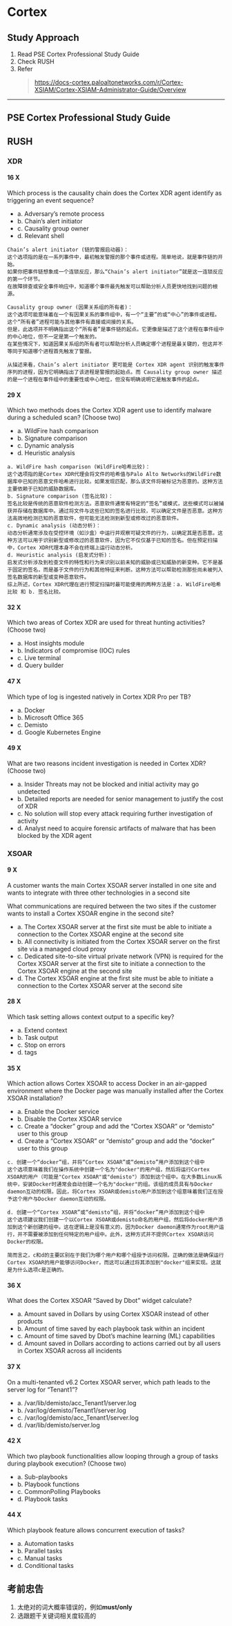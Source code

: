 # Cortex

## Study Approach

1. Read PSE Cortex Professional Study Guide
2. Check RUSH
3. Refer
   > <https://docs-cortex.paloaltonetworks.com/r/Cortex-XSIAM/Cortex-XSIAM-Administrator-Guide/Overview>

---

## **PSE Cortex Professional Study Guide**

## **RUSH**

### XDR

#### 16 X

Which process is the causality chain does the Cortex XDR agent identify as triggering an event sequence?

- a. Adversary’s remote process
- b. Chain’s alert initiator
- c. Causality group owner
- d. Relevant shell

```text
Chain’s alert initiator (链的警报启动器)：
这个选项指的是在一系列事件中，最初触发警报的那个事件或进程。简单地说，就是事件链的开始。
如果你把事件链想象成一个连锁反应，那么“Chain’s alert initiator”就是这一连锁反应的第一个环节。
在故障排查或安全事件响应中，知道哪个事件最先触发可以帮助分析人员更快地找到问题的根源。

Causality group owner (因果关系组的所有者)：
这个选项可能意味着在一个有因果关系的事件组中，有一个“主要”的或“中心”的事件或进程。这个“所有者”进程可能与其他事件有直接或间接的关系。
但是，此选项并不明确指出这个“所有者”是事件链的起点。它更像是描述了这个进程在事件组中的中心地位，但不一定是第一个触发的。
在某些情况下，知道因果关系组的所有者可以帮助分析人员确定哪个进程是最关键的，但这并不等同于知道哪个进程首先触发了警报。

从描述来看，Chain’s alert initiator 更可能是 Cortex XDR agent 识别的触发事件序列的进程，因为它明确指出了该进程是警报的起始点。而 Causality group owner 描述的是一个进程在事件组中的重要性或中心地位，但没有明确说明它是触发事件的起点。
```

#### 29 X

Which two methods does the Cortex XDR agent use to identify malware during a scheduled scan? (Choose two)

- a. WildFire hash comparison
- b. Signature comparison
- c. Dynamic analysis
- d. Heuristic analysis

```text
a. WildFire hash comparison (WildFire哈希比较)：
这个选项指的是Cortex XDR代理会将文件的哈希值与Palo Alto Networks的WildFire数据库中已知的恶意文件哈希进行比较。如果发现匹配，那么该文件将被标记为恶意的。这种方法主要依赖于已知的威胁数据库。
b. Signature comparison (签名比较)：
签名比较是传统的恶意软件检测方法。恶意软件通常有特定的“签名”或模式，这些模式可以被捕获并存储在数据库中。通过将文件与这些已知的签名进行比较，可以确定文件是否恶意。这种方法高效地检测已知的恶意软件，但可能无法检测到新型或修改过的恶意软件。
c. Dynamic analysis (动态分析)：
动态分析通常涉及在受控环境（如沙盒）中运行并观察可疑文件的行为，以确定其是否恶意。这种方法可以用于识别新型或修改过的恶意软件，因为它不仅仅基于已知的签名。但在预定扫描中，Cortex XDR代理本身不会在终端上运行动态分析。
d. Heuristic analysis (启发式分析)：
启发式分析涉及到检查文件的特性和行为来识别以前未知的威胁或已知威胁的新变种。它不是基于固定的签名，而是基于文件的行为和其他特征来判断。这种方法可以帮助检测那些尚未被列入签名数据库的新型或变种恶意软件。
综上所述，Cortex XDR代理在进行预定扫描时最可能使用的两种方法是：a. WildFire哈希比较 和 b. 签名比较。
```

#### 32 X

Which two areas of Cortex XDR are used for threat hunting activities? (Choose two)

- a. Host insights module
- b. Indicators of compromise (IOC) rules
- c. Live terminal
- d. Query builder

#### 47 X

Which type of log is ingested natively in Cortex XDR Pro per TB?

- a. Docker
- b. Microsoft Office 365
- c. Demisto
- d. Google Kubernetes Engine

#### 49 X

What are two reasons incident investigation is needed in Cortex XDR? (Choose two)

- a. Insider Threats may not be blocked and initial activity may go undetected
- b. Detailed reports are needed for senior management to justify the cost of XDR
- c. No solution will stop every attack requiring further investigation of activity
- d. Analyst need to acquire forensic artifacts of malware that has been blocked by the XDR agent

### XSOAR

#### 9 X

A customer wants the main Cortex XSOAR server installed in one site and wants to integrate with three other technologies in a second site

What communications are required between the two sites if the customer wants to install a Cortex XSOAR engine in the second site?

- a. The Cortex XSOAR server at the first site must be able to initiate a connection to the Cortex XSOAR engine at the second site
- b. All connectivity is initiated from the Cortex XSOAR server on the first site via a managed cloud proxy
- c. Dedicated site-to-site virtual private network (VPN) is required for the Cortex XSOAR server at the first site to initiate a connection to the Cortex XSOAR engine at the second site
- d. The Cortex XSOAR engine at the first site must be able to initiate a connection to the
Cortex XSOAR server at the second site

#### 28 X

Which task setting allows context output to a specific key?

- a. Extend context
- b. Task output
- c. Stop on errors
- d. tags

#### 35 X

Which action allows Cortex XSOAR to access Docker in an air-gapped environment where the Docker page was manually installed after the Cortex XSOAR installation?

- a. Enable the Docker service
- b. Disable the Cortex XSOAR service
- c. Create a “docker” group and add the “Cortex XSOAR” or “demisto” user to this group
- d. Create a “Cortex XSOAR” or “demisto” group and add the “docker” user to this group

```text
c. 创建一个“docker”组，并将“Cortex XSOAR”或“demisto”用户添加到这个组中
这个选项意味着我们在操作系统中创建一个名为"docker"的用户组，然后将运行Cortex XSOAR的用户（可能是"Cortex XSOAR"或"demisto"）添加到这个组中。在大多数Linux系统中，安装Docker时通常会自动创建一个名为"docker"的组。该组的成员具有与Docker daemon互动的权限。因此，将Cortex XSOAR或demisto用户添加到这个组意味着我们正在授予这个用户与Docker daemon互动的权限。

d. 创建一个“Cortex XSOAR”或“demisto”组，并将“docker”用户添加到这个组中
这个选项建议我们创建一个以Cortex XSOAR或demisto命名的用户组，然后将docker用户添加到这个新创建的组中。这在逻辑上是没有意义的，因为Docker daemon通常作为root用户运行，并不需要被添加到任何特定的用户组中。此外，这种方式并不提供Cortex XSOAR访问Docker的权限。

简而言之，c和d的主要区别在于我们为哪个用户和哪个组授予访问权限。正确的做法是确保运行Cortex XSOAR的用户能够访问Docker，而这可以通过将其添加到"docker"组来实现。这就是为什么选项c是正确的。
```

#### 36 X

What does the Cortex XSOAR “Saved by Dbot” widget calculate?

- a. Amount saved in Dollars by using Cortex XSOAR instead of other products
- b. Amount of time saved by each playbook task within an incident
- c. Amount of time saved by Dbot’s machine learning (ML) capabilities
- d. Amount saved in Dollars according to actions carried out by all users in Cortex XSOAR across all incidents

#### 37 X

On a multi-tenanted v6.2 Cortex XSOAR server, which path leads to the server log for “Tenant1”?

- a. /var/lib/demisto/acc_Tenant1/server.log
- b. /var/log/demisto/Tenant1/server.log
- c. /var/log/demisto/acc_Tenant1/server.log
- d. /var/lib/demisto/server.log

#### 42 X

Which two playbook functionalities allow looping through a group of tasks during playbook execution? (Choose two)

- a. Sub-playbooks
- b. Playbook functions
- c. CommonPolling Playbooks
- d. Playbook tasks

#### 44 X

Which playbook feature allows concurrent execution of tasks?

- a. Automation tasks
- b. Parallel tasks
- c. Manual tasks
- d. Conditional tasks

## 考前忠告

1. 太绝对的词大概率错误的，例如**must/only**
2. 选跟题干关键词相关度较高的
